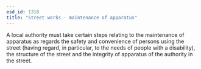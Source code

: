 ```yaml
---
esd_id: 1318
title: "Street works - maintenance of apparatus"
---
```


A local authority must take certain steps relating to the maintenance of apparatus as regards the safety and convenience of persons using the street (having regard, in particular, to the needs of people with a disability), the structure of the street and the integrity of apparatus of the authority in the street.

